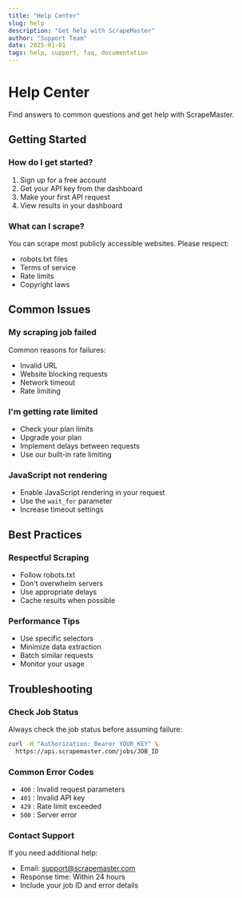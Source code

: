 ```yaml
---
title: "Help Center"
slug: help
description: "Get help with ScrapeMaster"
author: "Support Team"
date: 2025-01-01
tags: help, support, faq, documentation
---
```


# Help Center

Find answers to common questions and get help with ScrapeMaster.

## Getting Started

### How do I get started?
1. Sign up for a free account
2. Get your API key from the dashboard
3. Make your first API request
4. View results in your dashboard

### What can I scrape?
You can scrape most publicly accessible websites. Please respect:
- robots.txt files
- Terms of service
- Rate limits
- Copyright laws

## Common Issues

### My scraping job failed
Common reasons for failures:
- Invalid URL
- Website blocking requests
- Network timeout
- Rate limiting

### I'm getting rate limited
- Check your plan limits
- Upgrade your plan
- Implement delays between requests
- Use our built-in rate limiting

### JavaScript not rendering
- Enable JavaScript rendering in your request
- Use the `wait_for` parameter
- Increase timeout settings

## Best Practices

### Respectful Scraping
- Follow robots.txt
- Don't overwhelm servers
- Use appropriate delays
- Cache results when possible

### Performance Tips
- Use specific selectors
- Minimize data extraction
- Batch similar requests
- Monitor your usage

## Troubleshooting

### Check Job Status
Always check the job status before assuming failure:
```bash
curl -H "Authorization: Bearer YOUR_KEY" \
  https://api.scrapemaster.com/jobs/JOB_ID
```

### Common Error Codes
- `400` : Invalid request parameters
- `401` : Invalid API key
- `429` : Rate limit exceeded
- `500` : Server error

### Contact Support
If you need additional help:
- Email: support@scrapemaster.com
- Response time: Within 24 hours
- Include your job ID and error details